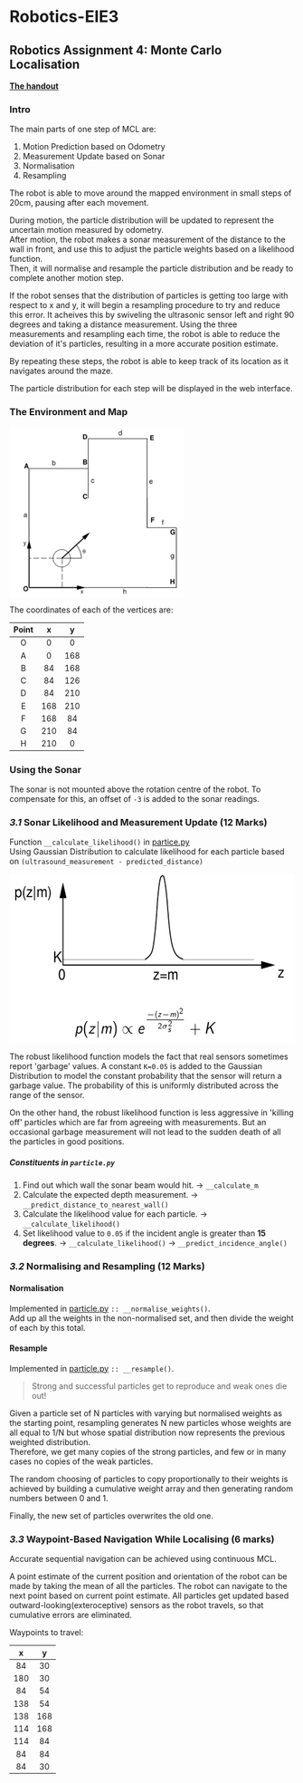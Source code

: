 # Robotics-EIE3
## Robotics Assignment 4: Monte Carlo Localisation
[**The handout**](../Resources/questions5.pdf)

### Intro
The main parts of one step of MCL are:
1. Motion Prediction based on Odometry
2. Measurement Update based on Sonar
3. Normalisation
4. Resampling

The robot is able to move around the mapped environment in small steps of 20cm, pausing after each movement.

  During motion, the particle distribution will be updated to represent the uncertain motion measured by odometry.  
  After motion, the robot makes a sonar measurement of the distance to the wall in front, and use this to adjust the particle weights based on a likelihood function.  
  Then, it will normalise and resample the particle distribution and be ready to complete another motion step.  

If the robot senses that the distribution of particles is getting too large with respect to x and y, it will begin a resampling procedure to try and reduce this error. It acheives this by swiveling the ultrasonic sensor left and right 90 degrees and taking a distance measurement. Using the three measurements and resampling each time, the robot is able to reduce the deviation of it's particles, resulting in a more accurate position estimate.

By repeating these steps, the robot is able to keep track of its location as it navigates around the maze.

The particle distribution for each step will be displayed in the web interface.

### The Environment and Map
<img src="../Resources/images/ass4-map.PNG" height="300px" align="center" />

The coordinates of each of the vertices are:

| Point |  x  |  y  |
|:-----:|:---:|:---:|
|O      |0    |0    |
|A      |0    |168    |
|B      |84    |168    |
|C      |84    |126    |
|D      |84    |210    |
|E      |168    |210    |
|F      |168    |84    |
|G      |210    |84    |
|H      |210    |0    |



### Using the Sonar
The sonar is not mounted above the rotation centre of the robot. To compensate for this, an offset of `-3` is added to the sonar readings.



### _3.1_ Sonar Likelihood and Measurement Update (12 Marks)
Function `__calculate_likelihood()` in [partice.py](../src/particle.py)  
Using Gaussian Distribution to calculate likelihood for each particle based on `(ultrasound_measurement - predicted_distance)`

<img src="../Resources/images/ass4-robust_likelihood.PNG" height="300px" align="center" />

The robust likelihood function models the fact that real sensors sometimes report 'garbage' values.
A constant `K=0.05` is added to the Gaussian Distribution to model the constant probability that the sensor will return a garbage value. The probability of this is uniformly distributed across the range of the sensor.

On the other hand, the robust likelihood function is less aggressive in 'killing off' particles which are far from agreeing with measurements. But an occasional garbage measurement will not lead to the sudden death of all the particles in good positions.

##### Constituents in `particle.py`
1. Find out which wall the sonar beam would hit. -> `__calculate_m`
2. Calculate the expected depth measurement. -> `__predict_distance_to_nearest_wall()`
3. Calculate the likelihood value for each particle. -> `__calculate_likelihood()`
4. Set likelihood value to `0.05` if the incident angle is greater than **15 degrees**. -> `__calculate_likelihood()` -> `__predict_incidence_angle()`



### _3.2_ Normalising and Resampling (12 Marks)
#### Normalisation
Implemented in [particle.py](../src/particle.py) `:: __normalise_weights()`.  
Add up all the weights in the non-normalised set, and then divide the weight of each by this total.

#### Resample
Implemented in [particle.py](../src/particle.py) `:: __resample()`.

> Strong and successful particles get to reproduce and weak ones die out!

Given a particle set of N particles with varying but normalised weights as the starting point, resampling
generates N new particles whose weights are all equal to 1/N but whose spatial distribution now represents
the previous weighted distribution.  
Therefore, we get many copies of the strong particles, and few or in many cases no copies of the weak particles.

The random choosing of particles to copy proportionally to their weights is achieved by building a cumulative
weight array and then generating random numbers between 0 and 1.

Finally, the new set of particles overwrites the old one.



### _3.3_ Waypoint-Based Navigation While Localising (6 marks)
Accurate sequential navigation can be achieved using continuous MCL.

A point estimate of the current position and orientation of the robot can be made by taking the mean of all the particles. The robot can navigate to the next point based on current point estimate. All particles get updated based outward-looking(exteroceptive) sensors as the robot travels, so that cumulative errors are eliminated.

Waypoints to travel:

| x  | y  |
|:--:|:--:|
|84  |30  |
|180 |30  |
|84  |54  |
|138 |54  |
|138 |168 |
|114 |168 |
|114 |84  |
|84  |84  |
|84  |30  |
